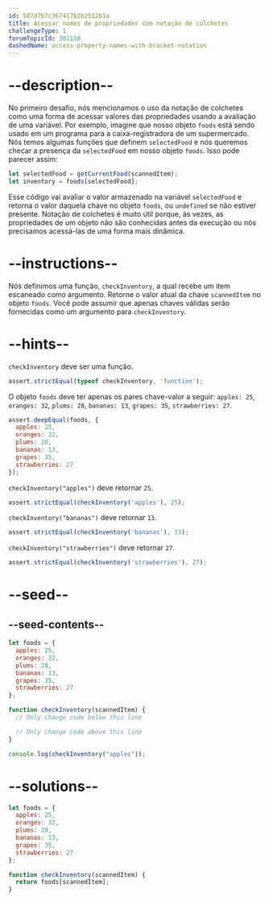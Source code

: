 ```yaml
---
id: 587d7b7c367417b2b2512b1a
title: Acessar nomes de propriedades com notação de colchetes
challengeType: 1
forumTopicId: 301150
dashedName: access-property-names-with-bracket-notation
---
```


# --description--

No primeiro desafio, nós mencionamos o uso da notação de colchetes como uma forma de acessar valores das propriedades usando a avaliação de uma variável. Por exemplo, imagine que nosso objeto `foods` está sendo usado em um programa para a caixa-registradora de um supermercado. Nós temos algumas funções que definem `selectedFood` e nós queremos checar a presença da `selectedFood` em nosso objeto `foods`. Isso pode parecer assim:

```js
let selectedFood = getCurrentFood(scannedItem);
let inventory = foods[selectedFood];
```

Esse código vai avaliar o valor armazenado na variável `selectedFood` e retorna o valor daquela chave no objeto `foods`, ou `undefined` se não estiver presente. Notação de colchetes é muito útil porque, às vezes, as propriedades de um objeto não são conhecidas antes da execução ou nós precisamos acessá-las de uma forma mais dinâmica.

# --instructions--

Nós definimos uma função, `checkInventory`, a qual recebe um item escaneado como argumento. Retorne o valor atual da chave `scannedItem` no objeto `foods`. Você pode assumir que apenas chaves válidas serão fornecidas como um argumento para `checkInventory`.

# --hints--

`checkInventory` deve ser uma função.

```js
assert.strictEqual(typeof checkInventory, 'function');
```

O objeto `foods` deve ter apenas os pares chave-valor a seguir: `apples: 25`, `oranges: 32`, `plums: 28`, `bananas: 13`, `grapes: 35`, `strawberries: 27`.

```js
assert.deepEqual(foods, {
  apples: 25,
  oranges: 32,
  plums: 28,
  bananas: 13,
  grapes: 35,
  strawberries: 27
});
```

`checkInventory("apples")` deve retornar `25`.

```js
assert.strictEqual(checkInventory('apples'), 25);
```

`checkInventory("bananas")` deve retornar `13`.

```js
assert.strictEqual(checkInventory('bananas'), 13);
```

`checkInventory("strawberries")` deve retornar `27`.

```js
assert.strictEqual(checkInventory('strawberries'), 27);
```

# --seed--

## --seed-contents--

```js
let foods = {
  apples: 25,
  oranges: 32,
  plums: 28,
  bananas: 13,
  grapes: 35,
  strawberries: 27
};

function checkInventory(scannedItem) {
  // Only change code below this line

  // Only change code above this line
}

console.log(checkInventory("apples"));
```

# --solutions--

```js
let foods = {
  apples: 25,
  oranges: 32,
  plums: 28,
  bananas: 13,
  grapes: 35,
  strawberries: 27
};

function checkInventory(scannedItem) {
  return foods[scannedItem];
}
```
